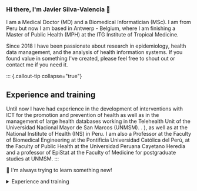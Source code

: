 ### Hi there, I'm Javier Silva-Valencia 👋

I am a Medical Doctor (MD) and a Biomedical Informatician (MSc). I am from Peru but now I am based in Antwerp - Belgium, where I am finishing a Master of Public Health (MPH) at the ITG Institute of Tropical Medicine.

Since 2018 I have been passionate about research in epidemiology, health data management, and the analysis of health information systems. If you found value in something I've created, please feel free to shout out or contact me if you need it.

::: {.callout-tip collapse="true"}
## Experience and training
Until now I have had experience in the development of interventions with ICT for the promotion and prevention of health as well as in the management of large health databases working in the Telehealth Unit of the Universidad Nacional Mayor de San Marcos (UNMSM). . ), as well as at the National Institute of Health (INS) in Peru. I am also a Professor at the Faculty of Biomedical Engineering at the Pontificia Universidad Católica del Perú, at the Faculty of Public Health at the Universidad Peruana Cayetano Heredia and a professor of EpiStat at the Faculty of Medicine for postgraduate studies at UNMSM.
::: 

📱 I'm always trying to learn something new!

<details><summary>Experience and training</summary>
<p>
Until now I have had experience in the development of interventions with ICT for the promotion and prevention of health as well as in the management of large health databases working in the Telehealth Unit of the Universidad Nacional Mayor de San Marcos (UNMSM), as well as at the National Institute of Health (INS) in Peru. I am also a Professor at the Faculty of Biomedical Engineering at the Pontificia Universidad Católica del Perú, at the Faculty of Public Health at the Universidad Peruana Cayetano Heredia and a professor of EpiStat at the Faculty of Medicine for postgraduate studies at UNMSM.
</p>
</details>
